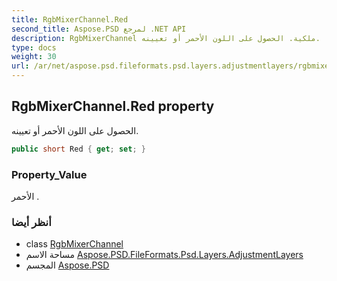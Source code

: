 ```yaml
---
title: RgbMixerChannel.Red
second_title: Aspose.PSD لمرجع .NET API
description: RgbMixerChannel ملكية. الحصول على اللون الأحمر أو تعيينه.
type: docs
weight: 30
url: /ar/net/aspose.psd.fileformats.psd.layers.adjustmentlayers/rgbmixerchannel/red/
---
```

## RgbMixerChannel.Red property

الحصول على اللون الأحمر أو تعيينه.

```csharp
public short Red { get; set; }
```

### Property_Value

الأحمر .

### أنظر أيضا

* class [RgbMixerChannel](../)
* مساحة الاسم [Aspose.PSD.FileFormats.Psd.Layers.AdjustmentLayers](../../rgbmixerchannel/)
* المجسم [Aspose.PSD](../../../)


